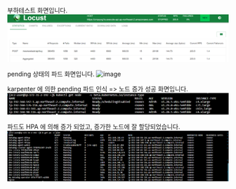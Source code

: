 부하테스트 화면입니다. 
![부하테스트 결과](image.png)

pending 상태의 파드 화면입니다.
![image](https://github.com/UBaRiAll/loadTestResult/assets/79689822/1fd35c5c-dd73-4dec-9a74-827734ea497f)

karpenter 에 의한 pending 파드 인식 => 노드 증가 성공 화면입니다.
![노드 증가 성공](image-1.png)

파드도 HPA 에 의해 증가 되었고, 증가한 노드에 잘 할당되었습니다. 
![파드도 증가](image-2.png)

